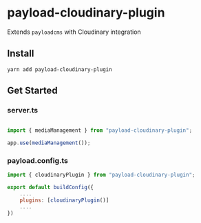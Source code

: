 # payload-cloudinary-plugin

Extends `payloadcms` with Cloudinary integration


## Install

`yarn add payload-cloudinary-plugin`

## Get Started


### server.ts 

```js

import { mediaManagement } from "payload-cloudinary-plugin";

app.use(mediaManagement());
```

### payload.config.ts

```js
import { cloudinaryPlugin } from "payload-cloudinary-plugin";

export default buildConfig({
    ....
    plugins: [cloudinaryPlugin()]
    ....
})
```
